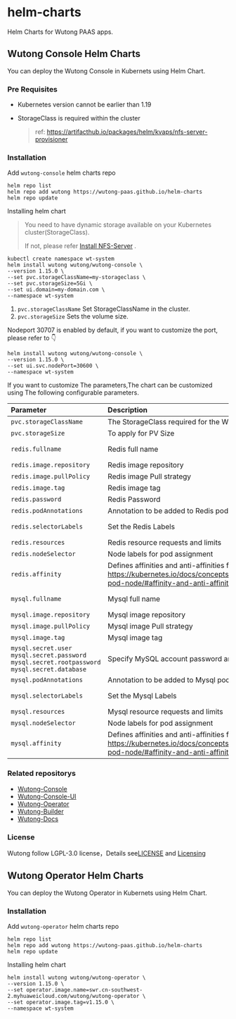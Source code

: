 # helm-charts

Helm Charts for Wutong PAAS apps.

## Wutong Console Helm Charts

You can deploy the Wutong Console in Kubernets using Helm Chart.

### Pre Requisites

* Kubernetes version cannot be earlier than 1.19

* StorageClass is required within the cluster

  > ref: <https://artifacthub.io/packages/helm/kvaps/nfs-server-provisioner>

### Installation

Add `wutong-console` helm charts repo

```shell
helm repo list
helm repo add wutong https://wutong-paas.github.io/helm-charts
helm repo update
```

Installing helm chart

> You need to have dynamic storage available on your Kubernetes cluster(StorageClass).
>
> If not, please refer [Install NFS-Server](https://artifacthub.io/packages/helm/kvaps/nfs-server-provisioner) .

```shell
kubectl create namespace wt-system
helm install wutong wutong/wutong-console \
--version 1.15.0 \
--set pvc.storageClassName=my-storageclass \
--set pvc.storageSize=5Gi \
--set ui.domain=my-domain.com \
--namespace wt-system
```

1. `pvc.storageClassName` Set StorageClassName in the cluster.
2. `pvc.storageSize`  Sets the volume size.

Nodeport 30707 is enabled by default, if you want to customize the port, please refer to :point_down:

```shell
helm install wutong wutong/wutong-console \
--version 1.15.0 \
--set ui.svc.nodePort=30600 \
--namespace wt-system
```

If you want to customize The parameters,The chart can be customized using The following configurable parameters.

| Parameter                                                                                       | Description                                                                                                                                                              | Default       |
| :---------------------------------------------------------------------------------------------- | :----------------------------------------------------------------------------------------------------------------------------------------------------------------------- | :------------ |
| `pvc.storageClassName`                                                                          | The StorageClass required for the Wutong component                                                                                                                       | ""            |
| `pvc.storageSize`                                                                               | To apply for PV Size                                                                                                                                                     | 5Gi           |
| `redis.fullname`                                                                                | Redis full name                                                                                                                                                          | wutong-redis  |
| `redis.image.repository`                                                                        | Redis image repository                                                                                                                                                   | redis         |
| `redis.image.pullPolicy`                                                                        | Redis image Pull strategy                                                                                                                                                | IfNotPresent  |
| `redis.image.tag`                                                                               | Redis image tag                                                                                                                                                          | 4.0.12        |
| `redis.password`                                                                                | Redis Password                                                                                                                                                           | 123456        |
| `redis.podAnnotations`                                                                          | Annotation to be added to Redis pods                                                                                                                                     | {}            |
| `redis.selectorLabels`                                                                          | Set the Redis Labels                                                                                                                                                     | wutong: redis |
| `redis.resources`                                                                               | Redis resource requests and limits                                                                                                                                       | {}            |
| `redis.nodeSelector`                                                                            | Node labels for pod assignment                                                                                                                                           | {}            |
| `redis.affinity`                                                                                | Defines affinities and anti-affinities for pods as defined in: <https://kubernetes.io/docs/concepts/configuration/assign-pod-node/#affinity-and-anti-affinity> preferences | {}            |
| `mysql.fullname`                                                                                | Mysql full name                                                                                                                                                          | wutong-mysql  |
| `mysql.image.repository`                                                                        | Mysql image repository                                                                                                                                                   | mysql         |
| `mysql.image.pullPolicy`                                                                        | Mysql image Pull strategy                                                                                                                                                | IfNotPresent  |
| `mysql.image.tag`                                                                               | Mysql image tag                                                                                                                                                          | 5.7.23        |
| `mysql.secret.user` `mysql.secret.password` `mysql.secret.rootpassword` `mysql.secret.database` | Specify  MySQL account password and database                                                                                                                             |               |
| `mysql.podAnnotations`                                                                          | Annotation to be added to Mysql pods                                                                                                                                     | {}            |
| `mysql.selectorLabels`                                                                          | Set the Mysql Labels                                                                                                                                                     | wutong: mysql |
| `mysql.resources`                                                                               | Mysql resource requests and limits                                                                                                                                       | {}            |
| `mysql.nodeSelector`                                                                            | Node labels for pod assignment                                                                                                                                           | {}            |
| `mysql.affinity`                                                                                | Defines affinities and anti-affinities for pods as defined in: <https://kubernetes.io/docs/concepts/configuration/assign-pod-node/#affinity-and-anti-affinity> preferences | {}            |

### Related repositorys

* [Wutong-Console](https://github.com/wutong-paas/wutong-console)
* [Wutong-Console-UI](https://github.com/wutong-paas/wutong-ui)
* [Wutong-Operator](https://github.com/wutong-paas/wutong-operator)
* [Wutong-Builder](https://github.com/wutong-paas/builder)
* [Wutong-Docs](https://github.com/wutong-paas/wutong-docs)

### License

Wutong follow LGPL-3.0 license，Details see[LICENSE](https://github.com/wutong-paas/wutong/blob/master/LICENSE) and [Licensing](https://github.com/wutong-paas/wutong/blob/master/Licensing.md)

## Wutong Operator Helm Charts

You can deploy the Wutong Operator in Kubernets using Helm Chart.

### Installation

Add `wutong-operator` helm charts repo

```shell
helm repo list
helm repo add wutong https://wutong-paas.github.io/helm-charts
helm repo update
```

Installing helm chart

```shell
helm install wutong wutong/wutong-operator \
--version 1.15.0 \
--set operator.image.name=swr.cn-southwest-2.myhuaweicloud.com/wutong/wutong-operator \
--set operator.image.tag=v1.15.0 \
--namespace wt-system
```
